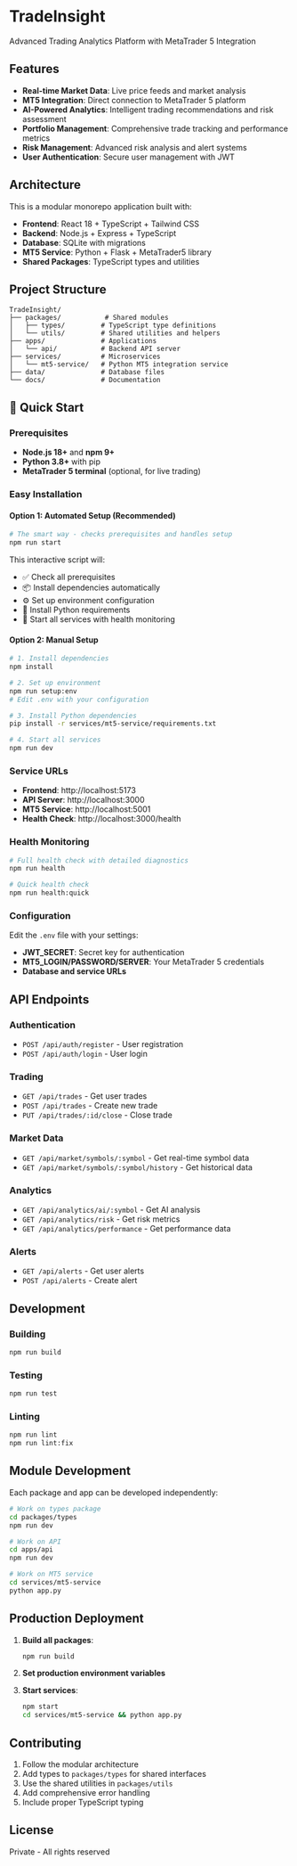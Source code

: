 # TradeInsight

Advanced Trading Analytics Platform with MetaTrader 5 Integration

## Features

- **Real-time Market Data**: Live price feeds and market analysis
- **MT5 Integration**: Direct connection to MetaTrader 5 platform
- **AI-Powered Analytics**: Intelligent trading recommendations and risk assessment
- **Portfolio Management**: Comprehensive trade tracking and performance metrics
- **Risk Management**: Advanced risk analysis and alert systems
- **User Authentication**: Secure user management with JWT

## Architecture

This is a modular monorepo application built with:

- **Frontend**: React 18 + TypeScript + Tailwind CSS
- **Backend**: Node.js + Express + TypeScript
- **Database**: SQLite with migrations
- **MT5 Service**: Python + Flask + MetaTrader5 library
- **Shared Packages**: TypeScript types and utilities

## Project Structure

```
TradeInsight/
├── packages/           # Shared modules
│   ├── types/         # TypeScript type definitions
│   └── utils/         # Shared utilities and helpers
├── apps/              # Applications
│   └── api/           # Backend API server
├── services/          # Microservices
│   └── mt5-service/   # Python MT5 integration service
├── data/              # Database files
└── docs/              # Documentation
```

## 🚀 Quick Start

### Prerequisites

- **Node.js 18+** and **npm 9+**
- **Python 3.8+** with pip
- **MetaTrader 5 terminal** (optional, for live trading)

### Easy Installation

#### Option 1: Automated Setup (Recommended)
```bash
# The smart way - checks prerequisites and handles setup
npm run start
```

This interactive script will:
- ✅ Check all prerequisites
- 📦 Install dependencies automatically
- ⚙️ Set up environment configuration
- 🐍 Install Python requirements
- 🚀 Start all services with health monitoring

#### Option 2: Manual Setup
```bash
# 1. Install dependencies
npm install

# 2. Set up environment
npm run setup:env
# Edit .env with your configuration

# 3. Install Python dependencies
pip install -r services/mt5-service/requirements.txt

# 4. Start all services
npm run dev
```

### Service URLs
- **Frontend**: http://localhost:5173
- **API Server**: http://localhost:3000
- **MT5 Service**: http://localhost:5001
- **Health Check**: http://localhost:3000/health

### Health Monitoring
```bash
# Full health check with detailed diagnostics
npm run health

# Quick health check
npm run health:quick
```

### Configuration

Edit the `.env` file with your settings:

- **JWT_SECRET**: Secret key for authentication
- **MT5_LOGIN/PASSWORD/SERVER**: Your MetaTrader 5 credentials
- **Database and service URLs**

## API Endpoints

### Authentication
- `POST /api/auth/register` - User registration
- `POST /api/auth/login` - User login

### Trading
- `GET /api/trades` - Get user trades
- `POST /api/trades` - Create new trade
- `PUT /api/trades/:id/close` - Close trade

### Market Data
- `GET /api/market/symbols/:symbol` - Get real-time symbol data
- `GET /api/market/symbols/:symbol/history` - Get historical data

### Analytics
- `GET /api/analytics/ai/:symbol` - Get AI analysis
- `GET /api/analytics/risk` - Get risk metrics
- `GET /api/analytics/performance` - Get performance data

### Alerts
- `GET /api/alerts` - Get user alerts
- `POST /api/alerts` - Create alert

## Development

### Building

```bash
npm run build
```

### Testing

```bash
npm run test
```

### Linting

```bash
npm run lint
npm run lint:fix
```

## Module Development

Each package and app can be developed independently:

```bash
# Work on types package
cd packages/types
npm run dev

# Work on API
cd apps/api
npm run dev

# Work on MT5 service
cd services/mt5-service
python app.py
```

## Production Deployment

1. **Build all packages**:
   ```bash
   npm run build
   ```

2. **Set production environment variables**

3. **Start services**:
   ```bash
   npm start
   cd services/mt5-service && python app.py
   ```

## Contributing

1. Follow the modular architecture
2. Add types to `packages/types` for shared interfaces
3. Use the shared utilities in `packages/utils`
4. Add comprehensive error handling
5. Include proper TypeScript typing

## License

Private - All rights reserved